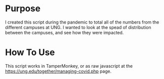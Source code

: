 # Purpose

I created this script during the pandemic to total all of the numbers from the different campuses at UNG. I wanted to look at the spead of distribution between the campuses, and see how they were impacted.

# How To Use

This script works in TamperMonkey, or as raw javascript at the https://ung.edu/together/managing-covid.php page. 
